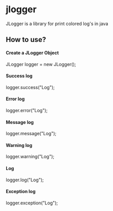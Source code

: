 <h1>jlogger</h1>
<p> JLogger is a library for print colored log's in java</p>

<h2>How to use?</h2>
<div>
  <h4>Create a JLogger Object</h4>
    JLogger logger = new JLogger();
  <h4>Success log </h4>
    logger.success("Log");
  <h4>Error log</h4>
    logger.error("Log");
  <h4>Message log</h4>
    logger.message("Log");
  <h4>Warning log</h4>
    logger.warning("Log");<br>
  <h4>Log</h4>
    logger.log("Log");<br>
  <h4>Exception log</h4>
    logger.exception("Log");<br>
</div>
